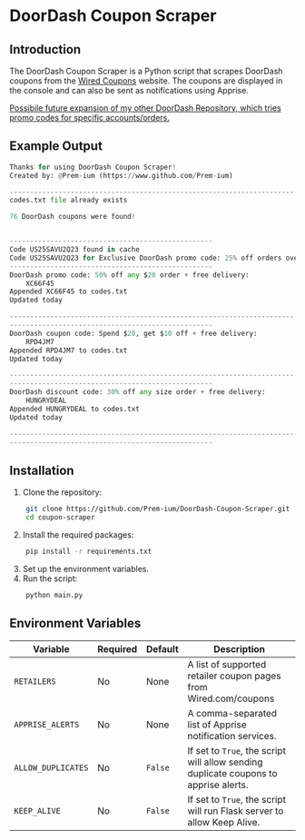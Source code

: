 # DoorDash Coupon Scraper

## Introduction

The DoorDash Coupon Scraper is a Python script that scrapes DoorDash coupons from the [Wired Coupons](https://www.wired.com/coupons) website. The coupons are displayed in the console and can also be sent as notifications using Apprise.

[Possibile future expansion of my other DoorDash Repository, which tries promo codes for specific accounts/orders.](https://github.com/Prem-ium/DoorDash-PromoCodes)

## Example Output

```Python
Thanks for using DoorDash Coupon Scraper!
Created by: @Prem-ium (https://www.github.com/Prem-ium)

----------------------------------------------------------------------
codes.txt file already exists

76 DoorDash coupons were found!


--------------------------------------------------
Code US25SAVU2Q23 found in cache
Code US25SAVU2Q23 for Exclusive DoorDash promo code: 25% off orders over $15 + free delivery already exists in cache, skipping
--------------------------------------------------
DoorDash promo code: 50% off any $20 order + free delivery:
	XC66F45	
Appended XC66F45 to codes.txt
Updated today

----------------------------------------------------------------------
--------------------------------------------------
DoorDash coupon code: Spend $20, get $10 off + free delivery:
	RPD4JM7	
Appended RPD4JM7 to codes.txt
Updated today

----------------------------------------------------------------------
--------------------------------------------------
DoorDash discount code: 30% off any size order + free delivery:
	HUNGRYDEAL	
Appended HUNGRYDEAL to codes.txt
Updated today

----------------------------------------------------------------------
--------------------------------------------------
```

## Installation

1. Clone the repository:

```bash
    git clone https://github.com/Prem-ium/DoorDash-Coupon-Scraper.git
    cd coupon-scraper
```


2. Install the required packages:

```bash
    pip install -r requirements.txt
```


3. Set up the environment variables.
4. Run the script:

``` bash
    python main.py
```


## Environment Variables

| Variable         | Required | Default | Description |
| ---------------- | -------- | ------- | ----------- |
| `RETAILERS` | No       | None    | A list of supported retailer coupon pages from Wired.com/coupons |
| `APPRISE_ALERTS` | No       | None    | A comma-separated list of Apprise notification services. |
| `ALLOW_DUPLICATES` | No    | `False` | If set to `True`, the script will allow sending duplicate coupons to apprise alerts. |
| `KEEP_ALIVE` | No    | `False` | If set to `True`, the script will run Flask server to allow Keep Alive. |

